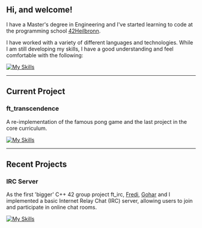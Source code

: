 ## Hi, and welcome!

I have a Master's degree in Engineering and I've started learning to code at the programming school [42Heilbronn](https://www.42heilbronn.de/).

I have worked with a variety of different languages and technologies. While I am still developing my skills, I have a good understanding and feel comfortable with the following:

[![My Skills](https://skillicons.dev/icons?i=c,cpp,py,bash,github,docker,vscode,emacs,aws,linux,raspberrypi,arduino)](https://skillicons.dev)

--- 

## Current Project

### ft_transcendence

A re-implementation of the famous pong game and the last project in the core curriculum.

[![My Skills](https://skillicons.dev/icons?i=cpp)](https://skillicons.dev)

--- 

## Recent Projects

### IRC Server

As the first 'bigger' C++ 42 group project ft_irc, [Fredi](https://github.com/Fredi-B), [Gohar](https://github.com/goharalisiddiqui) and I implemented a basic Internet Relay Chat (IRC) server, allowing users to join and participate in online chat rooms.

[![My Skills](https://skillicons.dev/icons?i=cpp)](https://skillicons.dev)

